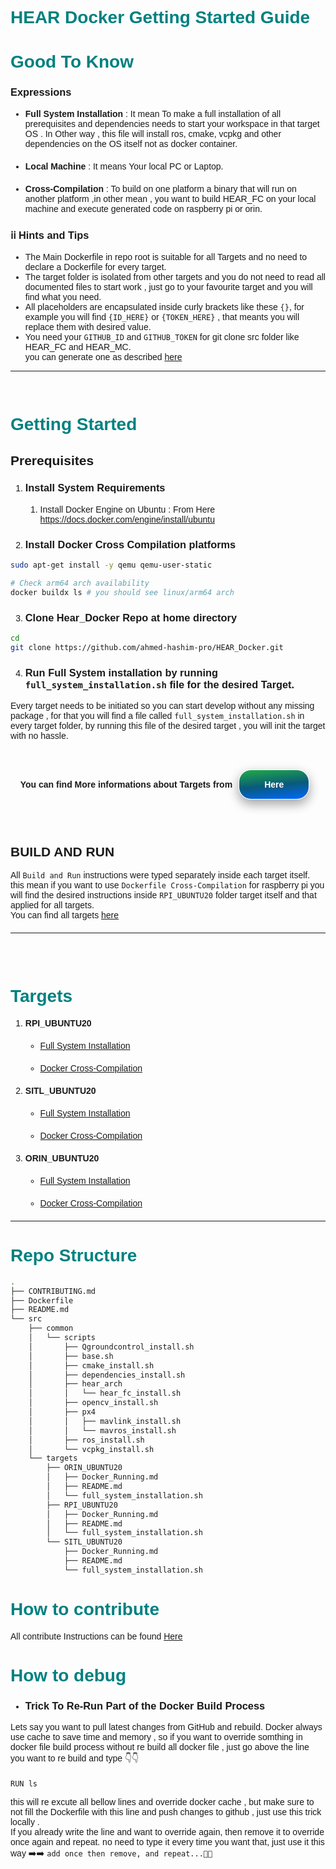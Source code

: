 # HEAR Docker Getting Started Guide
<style>
  body {
    font-family: 'Arial', sans-serif;
    #background-color: #f0f0f0;
    #color: #333;
  }

  h1 {
    color: #008080;
  }

  p {
    margin-bottom: 20px;
  }
</style>

<div>
<html>
<head>
    <script defer src="https://cdn.jsdelivr.net/npm/alpinejs@3.x.x/dist/cdn.min.js"></script>
</head>
<body>
</body>
</html>
</div>
<script>
  // Your JavaScript code goes here
  document.addEventListener('DOMContentLoaded', function() {
    alert('Hello, Drone Leafers!');
  });
</script>

# **Good To Know**

### Expressions
* **Full System Installation** : It mean To make a full installation of all prerequisites and dependencies needs to start your workspace in that target OS .
In Other way , this file will install ros, cmake, vcpkg and other dependencies on the OS itself not as docker container.

* **Local Machine** : It means Your local PC or Laptop.

* **Cross-Compilation** : To build on one platform a binary that will run on another platform ,in other mean , you want to build HEAR_FC on your local machine and execute generated code on raspberry pi or orin.

### ℹ️ℹ️ Hints and Tips 
* The Main Dockerfile in repo root is suitable for all Targets and no need to declare a Dockerfile for every target.
* The target folder is isolated from other targets and you do not need to read  all documented files to start work , just go to your favourite target and you will find what you need.
* All placeholders are encapsulated inside curly brackets like these `{}`, for example you will find `{ID_HERE}` or `{TOKEN_HERE}` , that meants you will replace them with desired value.
* You need your ```GITHUB_ID``` and ```GITHUB_TOKEN``` for git clone src folder like HEAR_FC and HEAR_MC.\
you can generate one as described [here](https://docs.github.com/en/authentication/keeping-your-account-and-data-secure/managing-your-personal-access-tokens)

---
<br>


# Getting Started
 ## **Prerequisites**
1. ### Install System Requirements
   1. Install Docker Engine on Ubuntu : From Here https://docs.docker.com/engine/install/ubuntu



   


2. ### Install Docker Cross Compilation platforms

```bash 
sudo apt-get install -y qemu qemu-user-static

# Check arm64 arch availability
docker buildx ls # you should see linux/arm64 arch 

```


3. ### Clone Hear_Docker Repo at home directory
```bash
cd
git clone https://github.com/ahmed-hashim-pro/HEAR_Docker.git
```


4. ### Run Full System  installation by running ```full_system_installation.sh``` file for the desired Target.

Every target needs to be initiated so you can start develop without any missing package , for that you will find a file called `full_system_installation.sh` in every target folder, by running this file of the desired target , you will init the target with no hassle.

<br>

<div style="font-weight: 700;    
    display: flex;
    justify-content: center;
    align-items: center;">  
    You can find More informations about Targets from
    <a class="top-link hide" style="box-shadow: 0 8px 16px 0 rgba(0,0,0,0.2), 0 6px 20px 0 rgba(0,0,0,0.19);margin:10px 10px;color:white;background: linear-gradient(174deg, rgba(33,171,72,1) 0%, rgba(9,90,121,1) 52%, rgba(0,104,255,1) 100%);
;padding:15px 40px;border-radius: 20px !important;border:1px solid #fff;text-decoration: none;" href="#Targets">Here</a>
</div>

<br>
<br>

## **BUILD AND RUN**

All `Build and Run` instructions were typed separately inside each target itself.
this mean if you want to use `Dockerfile Cross-Compilation` for raspberry pi you will find the desired instructions inside `RPI_UBUNTU20` folder target itself and that applied for all targets.\
You can find all targets [here](#Targets)

--- 

<br>
<br>


<a id="Targets"></a>


# Targets

1. **RPI_UBUNTU20**
   * [Full System Installation](/src/targets/RPI_UBUNTU20/README.md) 

   * [Docker Cross-Compilation](/src/targets/RPI_UBUNTU20/Docker_Running.md)

2. **SITL_UBUNTU20**
   * [Full System Installation](/src/targets/SITL_UBUNTU20/README.md) 

   * [Docker Cross-Compilation](/src/targets/SITL_UBUNTU20/Docker_Running.md)

2. **ORIN_UBUNTU20**
   * [Full System Installation](/src/targets/ORIN_UBUNTU20/README.md) 

   * [Docker Cross-Compilation](/src/targets/ORIN_UBUNTU20/Docker_Running.md)






---

# **Repo Structure**
```bash
.
├── CONTRIBUTING.md
├── Dockerfile
├── README.md
└── src
    ├── common
    │   └── scripts
    │       ├── Qgroundcontrol_install.sh
    │       ├── base.sh
    │       ├── cmake_install.sh
    │       ├── dependencies_install.sh
    │       ├── hear_arch
    │       │   └── hear_fc_install.sh
    │       ├── opencv_install.sh
    │       ├── px4
    │       │   ├── mavlink_install.sh
    │       │   └── mavros_install.sh
    │       ├── ros_install.sh
    │       └── vcpkg_install.sh
    └── targets
        ├── ORIN_UBUNTU20
        │   ├── Docker_Running.md
        │   ├── README.md
        │   └── full_system_installation.sh
        ├── RPI_UBUNTU20
        │   ├── Docker_Running.md
        │   ├── README.md
        │   └── full_system_installation.sh
        └── SITL_UBUNTU20
            ├── Docker_Running.md
            ├── README.md
            └── full_system_installation.sh


```


# How to contribute 

All contribute Instructions can be found [Here](CONTRIBUTING.md)


# How to debug 

- ### Trick To Re-Run Part of the Docker Build Process
Lets say you want to pull latest changes from GitHub and rebuild. Docker always use cache to save time and memory , so if you want to override somthing in docker file build process without re build all docker file , just go above the line you want to re build and type 👇👇
```
RUN ls
```
this will re excute all bellow lines and override docker cache , but make sure to not fill the Dockerfile with this line and push changes to github , just use this trick locally .\
If you already write the line and want to override again, then remove it to override once again and repeat. no need to type it every time you want that,
just use it this way ➡️➡️ `add once then remove, and repeat...🔁🔁`

